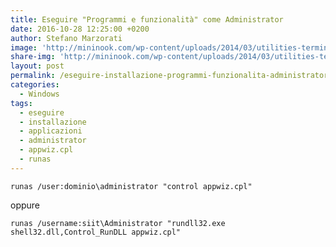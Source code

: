 ```yaml
---
title: Eseguire "Programmi e funzionalità" come Administrator
date: 2016-10-28 12:25:00 +0200
author: Stefano Marzorati
image: 'http://mininook.com/wp-content/uploads/2014/03/utilities-terminal-icon.png'
share-img: 'http://mininook.com/wp-content/uploads/2014/03/utilities-terminal-icon.png'
layout: post
permalink: /eseguire-installazione-programmi-funzionalita-administrator/
categories:
  - Windows
tags:
  - eseguire
  - installazione
  - applicazioni
  - administrator
  - appwiz.cpl
  - runas
---
```

	runas /user:dominio\administrator "control appwiz.cpl"
	
oppure	

	runas /username:siit\Administrator "rundll32.exe shell32.dll,Control_RunDLL appwiz.cpl"